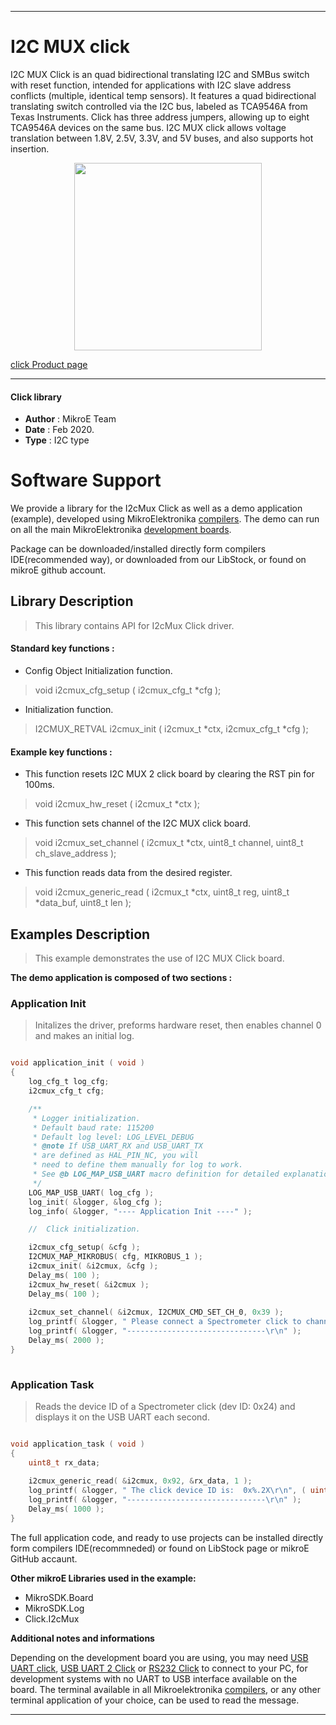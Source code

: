 
---
# I2C MUX click

I2C MUX Click is an quad bidirectional translating I2C and SMBus switch with reset function, intended for applications with I2C slave address conflicts (multiple, identical temp sensors). It features a quad bidirectional translating switch controlled via the I2C bus, labeled as TCA9546A from Texas Instruments. Click has three address jumpers, allowing up to eight TCA9546A devices on the same bus. I2C MUX click allows voltage translation between 1.8V, 2.5V, 3.3V, and 5V buses, and also supports hot insertion.

<p align="center">
  <img src="https://download.mikroe.com/images/click_for_ide/i2cmux_click.png" height=300px>
</p>

[click Product page](https://www.mikroe.com/i2c-mux-click)

---


#### Click library 

- **Author**        : MikroE Team
- **Date**          : Feb 2020.
- **Type**          : I2C type


# Software Support

We provide a library for the I2cMux Click 
as well as a demo application (example), developed using MikroElektronika 
[compilers](https://shop.mikroe.com/compilers). 
The demo can run on all the main MikroElektronika [development boards](https://shop.mikroe.com/development-boards).

Package can be downloaded/installed directly form compilers IDE(recommended way), or downloaded from our LibStock, or found on mikroE github account. 

## Library Description

> This library contains API for I2cMux Click driver.

#### Standard key functions :

- Config Object Initialization function.
> void i2cmux_cfg_setup ( i2cmux_cfg_t *cfg ); 
 
- Initialization function.
> I2CMUX_RETVAL i2cmux_init ( i2cmux_t *ctx, i2cmux_cfg_t *cfg );

#### Example key functions :

- This function resets I2C MUX 2 click board by clearing the RST pin for 100ms.
> void i2cmux_hw_reset ( i2cmux_t *ctx );
 
- This function sets channel of the I2C MUX click board.
> void i2cmux_set_channel ( i2cmux_t *ctx, uint8_t channel, uint8_t ch_slave_address );

- This function reads data from the desired register.
> void i2cmux_generic_read ( i2cmux_t *ctx, uint8_t reg, uint8_t *data_buf, uint8_t len );

## Examples Description

> This example demonstrates the use of I2C MUX Click board.

**The demo application is composed of two sections :**

### Application Init 

> Initalizes the driver, preforms hardware reset, then enables channel 0 and makes an initial log.

```c

void application_init ( void )
{
    log_cfg_t log_cfg;
    i2cmux_cfg_t cfg;

    /** 
     * Logger initialization.
     * Default baud rate: 115200
     * Default log level: LOG_LEVEL_DEBUG
     * @note If USB_UART_RX and USB_UART_TX 
     * are defined as HAL_PIN_NC, you will 
     * need to define them manually for log to work. 
     * See @b LOG_MAP_USB_UART macro definition for detailed explanation.
     */
    LOG_MAP_USB_UART( log_cfg );
    log_init( &logger, &log_cfg );
    log_info( &logger, "---- Application Init ----" );

    //  Click initialization.

    i2cmux_cfg_setup( &cfg );
    I2CMUX_MAP_MIKROBUS( cfg, MIKROBUS_1 );
    i2cmux_init( &i2cmux, &cfg );
    Delay_ms( 100 );
    i2cmux_hw_reset( &i2cmux );
    Delay_ms( 100 );
    
    i2cmux_set_channel( &i2cmux, I2CMUX_CMD_SET_CH_0, 0x39 );
    log_printf( &logger, " Please connect a Spectrometer click to channel 0\r\n" );
    log_printf( &logger, "-------------------------------\r\n" );
    Delay_ms( 2000 );
}
  
```

### Application Task

> Reads the device ID of a Spectrometer click (dev ID: 0x24) and displays it on the USB UART each second.

```c

void application_task ( void )
{
    uint8_t rx_data;
    
    i2cmux_generic_read( &i2cmux, 0x92, &rx_data, 1 );
    log_printf( &logger, " The click device ID is:  0x%.2X\r\n", ( uint16_t ) rx_data );
    log_printf( &logger, "-------------------------------\r\n" );
    Delay_ms( 1000 );
}


```

The full application code, and ready to use projects can be  installed directly form compilers IDE(recommneded) or found on LibStock page or mikroE GitHub accaunt.

**Other mikroE Libraries used in the example:** 

- MikroSDK.Board
- MikroSDK.Log
- Click.I2cMux

**Additional notes and informations**

Depending on the development board you are using, you may need 
[USB UART click](https://shop.mikroe.com/usb-uart-click), 
[USB UART 2 Click](https://shop.mikroe.com/usb-uart-2-click) or 
[RS232 Click](https://shop.mikroe.com/rs232-click) to connect to your PC, for 
development systems with no UART to USB interface available on the board. The 
terminal available in all Mikroelektronika 
[compilers](https://shop.mikroe.com/compilers), or any other terminal application 
of your choice, can be used to read the message.



---
